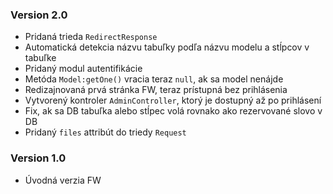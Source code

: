 ### Version 2.0
- Pridaná trieda `RedirectResponse`
- Automatická detekcia názvu tabuľky podľa názvu modelu a stĺpcov v tabuľke
- Pridaný modul autentifikácie
- Metóda `Model:getOne()` vracia teraz `null`, ak sa model nenájde
- Redizajnovaná prvá stránka FW, teraz prístupná bez prihlásenia
- Vytvorený kontroler `AdminController`, ktorý je dostupný až po prihlásení
- Fix, ak sa DB tabuľka alebo stĺpec volá rovnako ako rezervované slovo v DB
- Pridaný `files` attribút do triedy `Request`

### Version 1.0 
- Úvodná verzia FW